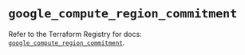 # `google_compute_region_commitment`

Refer to the Terraform Registry for docs: [`google_compute_region_commitment`](https://registry.terraform.io/providers/hashicorp/google/5.39.1/docs/resources/compute_region_commitment).
